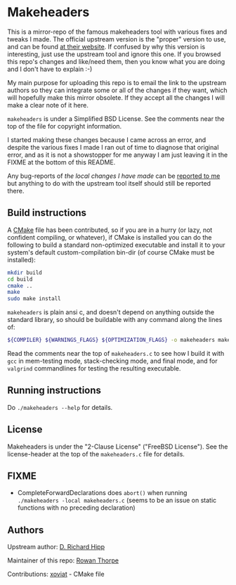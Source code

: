 Makeheaders
===========

This is a mirror-repo of the famous makeheaders tool with various fixes
and tweaks I made. The official upstream version is the "proper"
version to use, and can be found
[at their website](http://www.hwaci.com/sw/mkhdr/). If confused by why
this version is interesting, just use the upstream tool and ignore this
one. If you browsed this repo's changes and like/need them, then you
know what you are doing and I don't have to explain :-)

My main purpose for uploading this repo is to email the link to the
upstream authors so they can integrate some or all of the changes if they
want, which will hopefully make this mirror obsolete. If they accept all
the changes I will make a clear note of it here.

`makeheaders` is under a Simplified BSD License. See the comments near
the top of the file for copyright information.

I started making these changes because I came across an error, and
despite the various fixes I made I ran out of time to diagnose that
original error, and as it is not a showstopper for me anyway I am just
leaving it in the FIXME at the bottom of this README.

Any bug-reports of *the local changes I have made* can be
[reported to me](mailto:rowan@rowanthorpe.com) but anything to do with
the upstream tool itself should still be reported there.

Build instructions
------------------

A [CMake](https://cmake.org) file has been contributed, so if you are in a hurry (or lazy, not
confident compiling, or whatever), if CMake is installed you can do the following to build a
standard non-optimized executable and install it to your system's default custom-compilation
bin-dir (of course CMake must be installed):

```sh
mkdir build
cd build
cmake ..
make
sudo make install
```

`makeheaders` is plain ansi c, and doesn't depend on anything outside the standard library, so
should be buildable with any command along the lines of:

```sh
${COMPILER} ${WARNINGS_FLAGS} ${OPTIMIZATION_FLAGS} -o makeheaders makeheaders.c
```

Read the comments near the top of `makeheaders.c` to see how I build it with `gcc` in
mem-testing mode, stack-checking mode, and final mode, and for `valgrind` commandlines for
testing the resulting executable.

Running instructions
--------------------

Do `./makeheaders --help` for details.

License
-------

Makeheaders is under the "2-Clause License" ("FreeBSD License"). See the license-header at the
top of the `makeheaders.c` file for details.

FIXME
-----

* CompleteForwardDeclarations does `abort()` when running `./makeheaders -local makeheaders.c`
  (seems to be an issue on static functions with no preceding declaration)

Authors
-------

Upstream author:
 [D. Richard Hipp](http://www.hwaci.com/drh/index.html)

Maintainer of this repo:
 [Rowan Thorpe](https://github.com/rowanthorpe)

Contributions:
 [xoviat](https://github.com/xoviat) - CMake file
